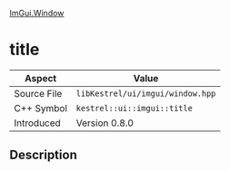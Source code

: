 [ImGui.Window](index)
# title
| Aspect | Value |
| --- | --- |
| Source File | `libKestrel/ui/imgui/window.hpp` |
| C++ Symbol | `kestrel::ui::imgui::title` |
| Introduced | Version 0.8.0 |
## Description

